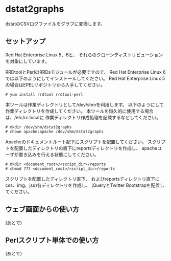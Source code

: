 dstat2graphs
============

dstatのCSVログファイルをグラフに変換します。

セットアップ
------------

Red Hat Enterprise Linux 5、6と、
それらのクローンディストリビューションを対象にしています。

RRDtoolとPerlのRRDsモジュールが必要ですので、
Red Hat Enterprise Linux 6では以下のようにしてインストールしてください。
Red Hat Enterprise Linux 5の場合はEPELリポジトリから入手してください。

    # yum install rrdtool rrdtool-perl

本ツールは作業ディレクトリとして/dev/shmを利用します。
以下のようにして作業ディレクトリを作成してください。
本ツールを恒久的に使用する場合は、/etc/rc.localに
作業ディレクトリ作成処理を記載するなどしてください。

    # mkdir /dev/shm/dstat2graphs
    # chown apache:apache /dev/shm/dstat2graphs

Apacheのドキュメントルート配下にスクリプトを配置してください。
スクリプトを配置したディレクトリの直下にreportsディレクトリを作成し、
apacheユーザが書き込みを行える状態にしてください。

    # mkdir <document_root>/<script_dir>/reports
    # chmod 777 <document_root>/<script_dir>/reports

スクリプトを配置したディレクトリ直下、
およびreportsディレクトリ直下にcss、img、jsの各ディレクトリを作成し、
jQueryとTwitter Bootstrapを配置してください。

ウェブ画面からの使い方
----------------------

(あとで)

Perlスクリプト単体での使い方
----------------------------

(あとで)

